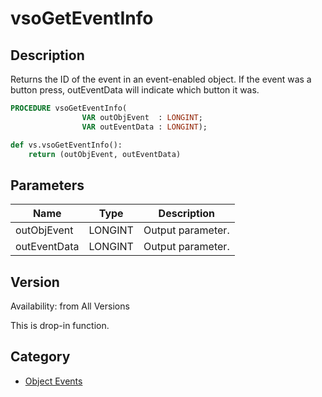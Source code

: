 # vsoGetEventInfo

## Description
Returns the ID of the event in an event-enabled object. If the event was a button press, outEventData will indicate which button it was.

```pascal
PROCEDURE vsoGetEventInfo(
				VAR outObjEvent  : LONGINT;
				VAR outEventData : LONGINT);
```

```python
def vs.vsoGetEventInfo():
    return (outObjEvent, outEventData)
```

## Parameters
|Name|Type|Description|
|---|---|---|
|outObjEvent|LONGINT|Output parameter.|
|outEventData|LONGINT|Output parameter.|

## Version
Availability: from All Versions

This is drop-in function.

## Category
* [Object Events](../Categories/Object%20Events.md)
